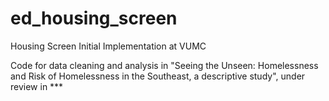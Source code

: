 # ed_housing_screen
Housing Screen Initial Implementation at VUMC

Code for data cleaning and analysis in "Seeing the Unseen: Homelessness and Risk of Homelessness in the Southeast, a descriptive study", under review in ***